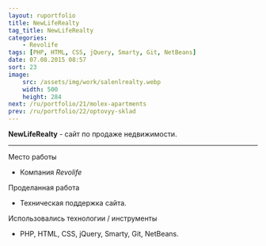 ```yaml
---
layout: ruportfolio
title: NewLifeRealty
tag_title: NewLifeRealty
categories:
    - Revolife
tags: [PHP, HTML, CSS, jQuery, Smarty, Git, NetBeans]
date: 07.08.2015 08:57
sort: 23
image: 
    src: /assets/img/work/salenlrealty.webp 
    width: 500
    height: 284
next: /ru/portfolio/21/molex-apartments
prev: /ru/portfolio/22/optovyy-sklad
---
```


**NewLifeRealty** - сайт по продаже недвижимости.

---

Место работы

* Компания _Revolife_

Проделанная работа

* Техническая поддержка сайта.

Использовались технологии / инструменты

* PHP, HTML, CSS, jQuery, Smarty, Git, NetBeans.

